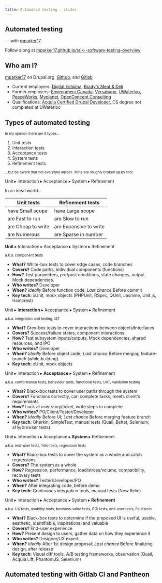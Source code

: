 ```yaml
---
title: Automated testing - slides
---
```


<section>

# Automated testing
— with [mparker17][mparker17-drupalorg]

Follow along at [mparker17.github.io/talk--software-testing-overview](index.md)

</section>
<section>

## Who am I?

[mparker17][mparker17-drupalorg] on Drupal.org, [Github][mparker17-github], and [Gitlab][mparker17-gitlab]

* Current employers: [Digital Echidna][echidna], [Brady's Meat & Deli][bradysmeats]
* Former employers: [Environment Canada][wsc], [Versabanq][versabanq], [UWaterloo][uwaterloo], [PeaceWorks][peaceworks], [Myplanet][myplanet], [OpenConcept Consulting][openconcept]
* Qualifications: [Acquia Certified Drupal Developer][acquia-cert], CS degree not completed at UWaterloo

</section>
<section>
<section>

## Types of automated testing

<small>In my opinion there are 5 types...</small>

1. Unit tests
2. Interaction tests
3. Acceptance tests
4. System tests
5. Refinement tests

<small>...but be aware that not everyone agrees. Mine are roughly broken up by tool.</small>

</section>
<section>

Unit ▸ Interaction ▸ Acceptance ▸ System ▸ Refinement

In an ideal world...

| Unit tests         | Refinement tests       |
| ------------------ | ---------------------- |
| have Small scope   | have Large scope       |
| are Fast to run    | are Slow to run        |
| are Cheap to write | are Expensive to write |
| are Numerous       | are Sparse in number   |

</section>
<section>

**Unit** ▸ Interaction ▸ Acceptance ▸ System ▸ Refinement

<small>a.k.a. component tests</small>

* **What?** White-box tests to cover edge cases, code branches
* **Covers?** Code paths, individual components (functions)
* **How?** Test parameters, pre/post conditions, state changes, output. Mock dependencies.
* **Who writes?** Developer
* **When?** *Ideally* Before function code; *Last chance* Before commit
* **Key tech:** xUnit, mock objects (PHPUnit, RSpec, QUnit, Jasmine, Unit.js, Hamcrest)

</section>
<section>

Unit ▸ **Interaction** ▸ Acceptance ▸ System ▸ Refinement

<small>a.k.a. integration and testing, I&T</small>

* **What?** Grey-box tests to cover interactions between objects/interfaces
* **Covers?** Success/failure states, component interactions.
* **How?** Test subsystem inputs/outputs. Mock dependencies, shared resources, and IPC
* **Who writes?** Developer
* **When?** *Ideally* Before object code; *Last chance* Before merging feature-branch (while building).
* **Key tech:** xUnit, mock objects

</section>
<section>

Unit ▸ Interaction ▸ **Acceptance** ▸ System ▸ Refinement

<small>a.k.a. conformance tests, behaviour tests, functional tests, UAT, validation testing</small>

* **What?** Black-box tests to cover user paths through the system
* **Covers?** Functions correctly, can complete tasks, meets client's requirements
* **How?** Look at user story/ticket, write steps to complete
* **Who writes?** PO/Client/Tester/Developer
* **When?** *Ideally* Before UI; *Last chance* Before merging feature branch
* **Key tech:** Gherkin, SimpleTest, manual tests (Quail, Behat, Selenium; a11y/browser tests)

</section>
<section>

Unit ▸ Interaction ▸ Acceptance ▸ **System** ▸ Refinement

<small>a.k.a. end-user tests, field tests, regression tests</small>

* **What?** Black-box tests to cover the system as a whole and catch regressions
* **Covers?** The system as a whole
* **How?** Regression, performance, load/stress/volume, compatibility, recovery tests
* **Who writes?** Tester/Developer/PO
* **When?** After integrating code, before demo
* **Key tech:** Continuous integration tools, manual tests (New Relic)

</section>
<section>

Unit ▸ Interaction ▸ Acceptance ▸ System ▸ **Refinement**

<small>a.k.a. UX tests, usability tests, business-value tests, ROI tests, end-user tests, field tests</small>

* **What?** Black-box tests to determine if the proposed UI is useful, usable, aesthetic, identifiable,
inspirational and valuable
* **Covers?** End-user experience
* **How?** Present design to users, gather data on how they experience it
* **Who writes?** Designer/UX expert
* **When?** *Ideally* After 1st design proposal; *Last chance* Before finalizing design, after release
* **Key tech:** Visual diff tools, A/B testing frameworks, observation (Quail, Acquia Lift, PhantomJS, Selenium)

</section>
</section>
<section>

## Automated testing with Gitlab CI and Pantheon

</section>

[mparker17-drupalorg]: https://www.drupal.org/u/mparker17
[mparker17-github]: https://github.com/mparker17
[mparker17-gitlab]: https://gitlab.com/mparker17
[echidna]: https://echidna.ca
[bradysmeats]: https://bradysmeats.com
[wsc]: https://www.canada.ca/en/environment-climate-change/services/water-overview/quantity/monitoring/survey.html
[versabanq]: https://www.versabank.com
[uwaterloo]: https://uwaterloo.ca
[peaceworks]: https://peaceworks.ca
[myplanet]: https://www.myplanet.com
[openconcept]: https://openconcept.ca
[acquia-cert]: https://certification.acquia.com/user/843258
